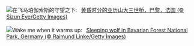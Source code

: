 ![](https://www.bing.com/th?id=OHR.ParisBridge_ZH-CN0173421630_UHD.jpg&w=1000)在飞马珀伽索斯的守望之下:&nbsp;&ensp;[黄昏时分的亚历山大三世桥，巴黎，法国 (© Sizun Eye/Getty Images)](https://www.bing.com/th?id=OHR.ParisBridge_ZH-CN0173421630_UHD.jpg)
<br><br/>
![](https://www.bing.com/th?id=OHR.SleepyWolf_EN-US1667992900_UHD.jpg&w=1000)Wake me when it warms up:&nbsp;&ensp;[Sleeping wolf in Bavarian Forest National Park, Germany (© Raimund Linke/Getty Images)](https://www.bing.com/th?id=OHR.SleepyWolf_EN-US1667992900_UHD.jpg)
<br><br/>
